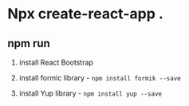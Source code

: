 # Npx create-react-app .
## npm run
1. install React Bootstrap

2. install formic library - `npm install formik --save`

3. install Yup library - `npm install yup --save`


